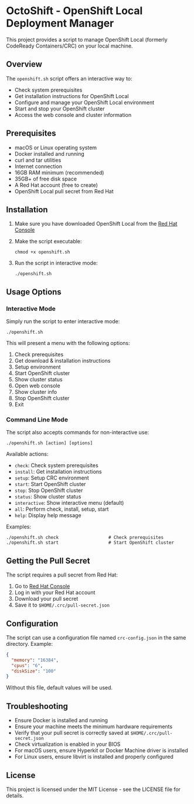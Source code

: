 # OctoShift - OpenShift Local Deployment Manager

This project provides a script to manage OpenShift Local (formerly CodeReady Containers/CRC) on your local machine.

## Overview

The `openshift.sh` script offers an interactive way to:
- Check system prerequisites
- Get installation instructions for OpenShift Local
- Configure and manage your OpenShift Local environment
- Start and stop your OpenShift cluster
- Access the web console and cluster information

## Prerequisites

- macOS or Linux operating system
- Docker installed and running
- curl and tar utilities
- Internet connection
- 16GB RAM minimum (recommended)
- 35GB+ of free disk space
- A Red Hat account (free to create)
- OpenShift Local pull secret from Red Hat

## Installation

1. Make sure you have downloaded OpenShift Local from the [Red Hat Console](https://console.redhat.com/openshift/create/local)

2. Make the script executable:
   ```
   chmod +x openshift.sh
   ```

3. Run the script in interactive mode:
   ```
   ./openshift.sh
   ```

## Usage Options

### Interactive Mode

Simply run the script to enter interactive mode:
```
./openshift.sh
```

This will present a menu with the following options:
1. Check prerequisites
2. Get download & installation instructions
3. Setup environment
4. Start OpenShift cluster
5. Show cluster status
6. Open web console
7. Show cluster info
8. Stop OpenShift cluster
9. Exit

### Command Line Mode

The script also accepts commands for non-interactive use:

```
./openshift.sh [action] [options]
```

Available actions:
- `check`: Check system prerequisites
- `install`: Get installation instructions
- `setup`: Setup CRC environment
- `start`: Start OpenShift cluster
- `stop`: Stop OpenShift cluster
- `status`: Show cluster status
- `interactive`: Show interactive menu (default)
- `all`: Perform check, install, setup, start
- `help`: Display help message

Examples:
```
./openshift.sh check                   # Check prerequisites
./openshift.sh start                   # Start OpenShift cluster
```

## Getting the Pull Secret

The script requires a pull secret from Red Hat:

1. Go to [Red Hat Console](https://console.redhat.com/openshift/create/local)
2. Log in with your Red Hat account
3. Download your pull secret
4. Save it to `$HOME/.crc/pull-secret.json`

## Configuration

The script can use a configuration file named `crc-config.json` in the same directory. Example:

```json
{
  "memory": "16384",
  "cpus": "6",
  "diskSize": "100"
}
```

Without this file, default values will be used.

## Troubleshooting

- Ensure Docker is installed and running
- Ensure your machine meets the minimum hardware requirements
- Verify that your pull secret is correctly saved at `$HOME/.crc/pull-secret.json`
- Check virtualization is enabled in your BIOS
- For macOS users, ensure Hyperkit or Docker Machine driver is installed
- For Linux users, ensure libvirt is installed and properly configured

## License

This project is licensed under the MIT License - see the LICENSE file for details.